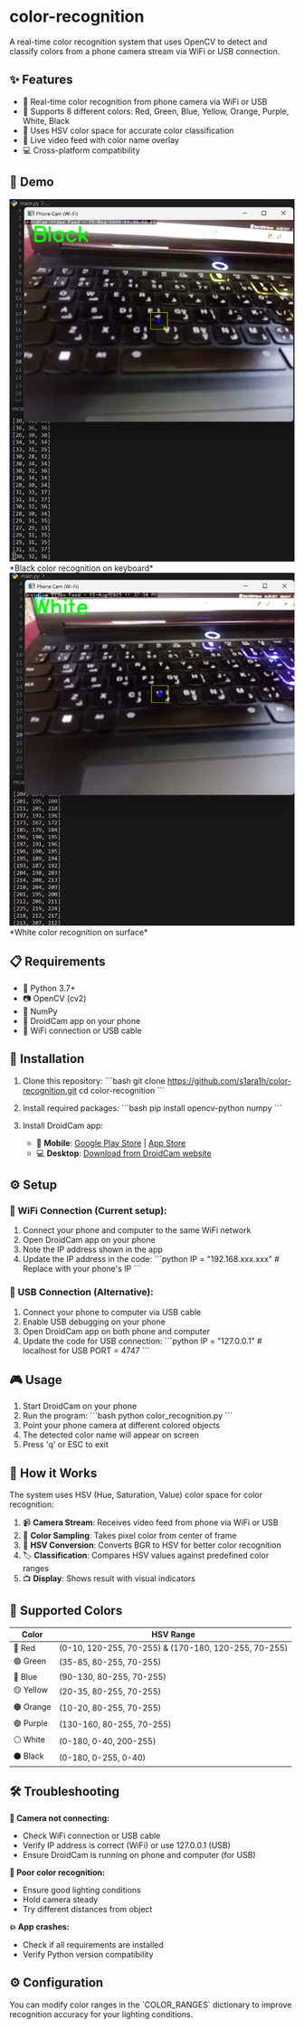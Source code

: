 # color-recognition
A real-time color recognition system that uses OpenCV to detect and classify colors from a phone camera stream via WiFi or USB connection.

## ✨ Features

- 📱 Real-time color recognition from phone camera via WiFi or USB
- 🌈 Supports 8 different colors: Red, Green, Blue, Yellow, Orange, Purple, White, Black
- 🎯 Uses HSV color space for accurate color classification
- 🎥 Live video feed with color name overlay
- 💻 Cross-platform compatibility

## 📸 Demo

<img src="black_recognition.png" alt="Black Color Recognition" width="700">
*Black color recognition on keyboard*

<img src="white_recognition.png" alt="White Color Recognition" width="700">
*White color recognition on surface*

## 📋 Requirements

- 🐍 Python 3.7+
- 📷 OpenCV (cv2)
- 🔢 NumPy
- 📱 DroidCam app on your phone
- 📶 WiFi connection or USB cable

## 🚀 Installation

1. Clone this repository:
\`\`\`bash
git clone https://github.com/s1ara1h/color-recognition.git
cd color-recognition
\`\`\`

2. Install required packages:
\`\`\`bash
pip install opencv-python numpy
\`\`\`

3. Install DroidCam app:
   - 📱 **Mobile**: [Google Play Store](https://play.google.com/store/apps/details?id=com.dev47apps.droidcam) | [App Store](https://apps.apple.com/app/droidcam/id1453312444)
   - 💻 **Desktop**: [Download from DroidCam website](https://www.dev47apps.com/droidcam/windows/)

## ⚙️ Setup

### 📶 WiFi Connection (Current setup):
1. Connect your phone and computer to the same WiFi network
2. Open DroidCam app on your phone
3. Note the IP address shown in the app
4. Update the IP address in the code:
\`\`\`python
IP = "192.168.xxx.xxx"  # Replace with your phone's IP
\`\`\`

### 🔌 USB Connection (Alternative):
1. Connect your phone to computer via USB cable
2. Enable USB debugging on your phone
3. Open DroidCam app on both phone and computer
4. Update the code for USB connection:
\`\`\`python
IP = "127.0.0.1"  # localhost for USB
PORT = 4747
\`\`\`

## 🎮 Usage

1. Start DroidCam on your phone
2. Run the program:
\`\`\`bash
python color_recognition.py
\`\`\`
3. Point your phone camera at different colored objects
4. The detected color name will appear on screen
5. Press 'q' or ESC to exit

## 🔬 How it Works

The system uses HSV (Hue, Saturation, Value) color space for color recognition:

1. 📹 **Camera Stream**: Receives video feed from phone via WiFi or USB
2. 🎯 **Color Sampling**: Takes pixel color from center of frame
3. 🔄 **HSV Conversion**: Converts BGR to HSV for better color recognition
4. 🏷️ **Classification**: Compares HSV values against predefined color ranges
5. 📺 **Display**: Shows result with visual indicators

## 🌈 Supported Colors

| Color | HSV Range |
|-------|-----------|
| 🔴 Red | (0-10, 120-255, 70-255) & (170-180, 120-255, 70-255) |
| 🟢 Green | (35-85, 80-255, 70-255) |
| 🔵 Blue | (90-130, 80-255, 70-255) |
| 🟡 Yellow | (20-35, 80-255, 70-255) |
| 🟠 Orange | (10-20, 80-255, 70-255) |
| 🟣 Purple | (130-160, 80-255, 70-255) |
| ⚪ White | (0-180, 0-40, 200-255) |
| ⚫ Black | (0-180, 0-255, 0-40) |

## 🛠️ Troubleshooting

**📱 Camera not connecting:**
- Check WiFi connection or USB cable
- Verify IP address is correct (WiFi) or use 127.0.0.1 (USB)
- Ensure DroidCam is running on phone and computer (for USB)

**🎯 Poor color recognition:**
- Ensure good lighting conditions
- Hold camera steady
- Try different distances from object

**💥 App crashes:**
- Check if all requirements are installed
- Verify Python version compatibility

## ⚙️ Configuration

You can modify color ranges in the \`COLOR_RANGES\` dictionary to improve recognition accuracy for your lighting conditions.


